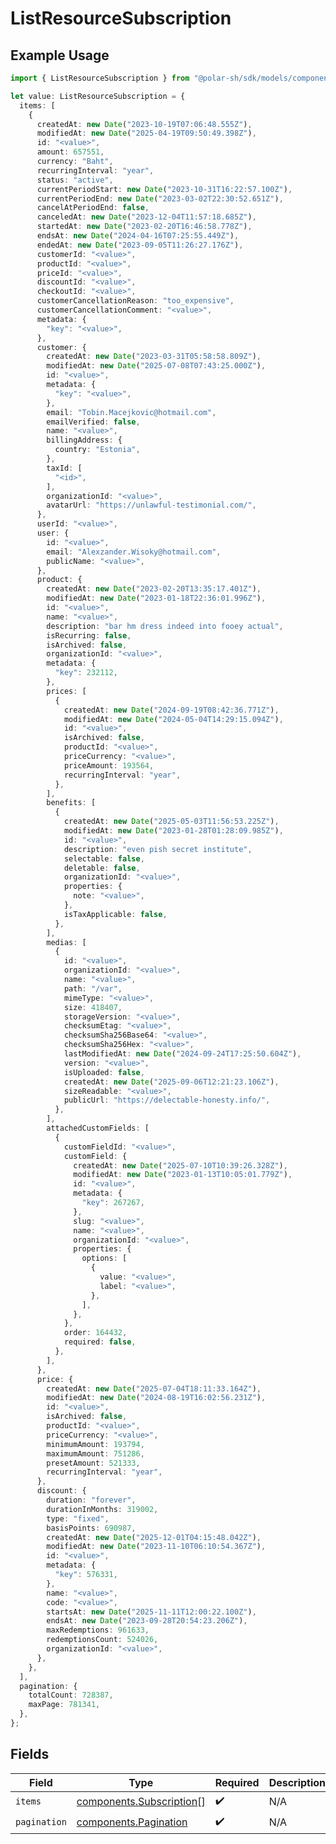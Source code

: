 # ListResourceSubscription

## Example Usage

```typescript
import { ListResourceSubscription } from "@polar-sh/sdk/models/components/listresourcesubscription.js";

let value: ListResourceSubscription = {
  items: [
    {
      createdAt: new Date("2023-10-19T07:06:48.555Z"),
      modifiedAt: new Date("2025-04-19T09:50:49.398Z"),
      id: "<value>",
      amount: 657551,
      currency: "Baht",
      recurringInterval: "year",
      status: "active",
      currentPeriodStart: new Date("2023-10-31T16:22:57.100Z"),
      currentPeriodEnd: new Date("2023-03-02T22:30:52.651Z"),
      cancelAtPeriodEnd: false,
      canceledAt: new Date("2023-12-04T11:57:18.685Z"),
      startedAt: new Date("2023-02-20T16:46:58.778Z"),
      endsAt: new Date("2024-04-16T07:25:55.449Z"),
      endedAt: new Date("2023-09-05T11:26:27.176Z"),
      customerId: "<value>",
      productId: "<value>",
      priceId: "<value>",
      discountId: "<value>",
      checkoutId: "<value>",
      customerCancellationReason: "too_expensive",
      customerCancellationComment: "<value>",
      metadata: {
        "key": "<value>",
      },
      customer: {
        createdAt: new Date("2023-03-31T05:58:58.809Z"),
        modifiedAt: new Date("2025-07-08T07:43:25.000Z"),
        id: "<value>",
        metadata: {
          "key": "<value>",
        },
        email: "Tobin.Macejkovic@hotmail.com",
        emailVerified: false,
        name: "<value>",
        billingAddress: {
          country: "Estonia",
        },
        taxId: [
          "<id>",
        ],
        organizationId: "<value>",
        avatarUrl: "https://unlawful-testimonial.com/",
      },
      userId: "<value>",
      user: {
        id: "<value>",
        email: "Alexzander.Wisoky@hotmail.com",
        publicName: "<value>",
      },
      product: {
        createdAt: new Date("2023-02-20T13:35:17.401Z"),
        modifiedAt: new Date("2023-01-18T22:36:01.996Z"),
        id: "<value>",
        name: "<value>",
        description: "bar hm dress indeed into fooey actual",
        isRecurring: false,
        isArchived: false,
        organizationId: "<value>",
        metadata: {
          "key": 232112,
        },
        prices: [
          {
            createdAt: new Date("2024-09-19T08:42:36.771Z"),
            modifiedAt: new Date("2024-05-04T14:29:15.094Z"),
            id: "<value>",
            isArchived: false,
            productId: "<value>",
            priceCurrency: "<value>",
            priceAmount: 193564,
            recurringInterval: "year",
          },
        ],
        benefits: [
          {
            createdAt: new Date("2025-05-03T11:56:53.225Z"),
            modifiedAt: new Date("2023-01-28T01:28:09.985Z"),
            id: "<value>",
            description: "even pish secret institute",
            selectable: false,
            deletable: false,
            organizationId: "<value>",
            properties: {
              note: "<value>",
            },
            isTaxApplicable: false,
          },
        ],
        medias: [
          {
            id: "<value>",
            organizationId: "<value>",
            name: "<value>",
            path: "/var",
            mimeType: "<value>",
            size: 418407,
            storageVersion: "<value>",
            checksumEtag: "<value>",
            checksumSha256Base64: "<value>",
            checksumSha256Hex: "<value>",
            lastModifiedAt: new Date("2024-09-24T17:25:50.604Z"),
            version: "<value>",
            isUploaded: false,
            createdAt: new Date("2025-09-06T12:21:23.106Z"),
            sizeReadable: "<value>",
            publicUrl: "https://delectable-honesty.info/",
          },
        ],
        attachedCustomFields: [
          {
            customFieldId: "<value>",
            customField: {
              createdAt: new Date("2025-07-10T10:39:26.328Z"),
              modifiedAt: new Date("2023-01-13T10:05:01.779Z"),
              id: "<value>",
              metadata: {
                "key": 267267,
              },
              slug: "<value>",
              name: "<value>",
              organizationId: "<value>",
              properties: {
                options: [
                  {
                    value: "<value>",
                    label: "<value>",
                  },
                ],
              },
            },
            order: 164432,
            required: false,
          },
        ],
      },
      price: {
        createdAt: new Date("2025-07-04T18:11:33.164Z"),
        modifiedAt: new Date("2024-08-19T16:02:56.231Z"),
        id: "<value>",
        isArchived: false,
        productId: "<value>",
        priceCurrency: "<value>",
        minimumAmount: 193794,
        maximumAmount: 751286,
        presetAmount: 521333,
        recurringInterval: "year",
      },
      discount: {
        duration: "forever",
        durationInMonths: 319002,
        type: "fixed",
        basisPoints: 690987,
        createdAt: new Date("2025-12-01T04:15:48.042Z"),
        modifiedAt: new Date("2023-11-10T06:10:54.367Z"),
        id: "<value>",
        metadata: {
          "key": 576331,
        },
        name: "<value>",
        code: "<value>",
        startsAt: new Date("2025-11-11T12:00:22.100Z"),
        endsAt: new Date("2023-09-28T20:54:23.206Z"),
        maxRedemptions: 961633,
        redemptionsCount: 524026,
        organizationId: "<value>",
      },
    },
  ],
  pagination: {
    totalCount: 728387,
    maxPage: 781341,
  },
};
```

## Fields

| Field                                                                | Type                                                                 | Required                                                             | Description                                                          |
| -------------------------------------------------------------------- | -------------------------------------------------------------------- | -------------------------------------------------------------------- | -------------------------------------------------------------------- |
| `items`                                                              | [components.Subscription](../../models/components/subscription.md)[] | :heavy_check_mark:                                                   | N/A                                                                  |
| `pagination`                                                         | [components.Pagination](../../models/components/pagination.md)       | :heavy_check_mark:                                                   | N/A                                                                  |